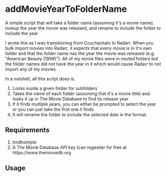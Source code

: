 # addMovieYearToFolderName
A simple script that will take a folder name (assuming it's a movie name), lookup the year the movie was released, and rename to include the folder to include the year

I wrote this as I was transitioning from Couchpotato to Radarr. When you bulk import movies into Radarr, it expects that every movie is in it's own folder and that the folder name has the year the movie was released (e.g. "American Beauty (1999)"). All of my movie files were in nested folders but the folder names did not have the year in it which would cause Radarr to not import any of my movies.

In a nutshell, all this script does is:
<ol>
  <li>Looks inside a given folder for subfolders</li>
  <li>Takes the name of each folder (assuming that it's a movie title) and looks it up in The Movie Database to find its release year</li>
  <li>If it finds multiple years, you can either be prompted to select the year or you can just take the first one it finds</li>
  <li>It will rename the folder to include the selected date in the format: <Movie Title (year)>
    </ol>

## Requirements
<ol>
  <li>tmdbsimple</li>
  <li>A The Movie Database API key (can regestier for free at https://www.themoviedb.org</li>
</ol>

## Usage

  
